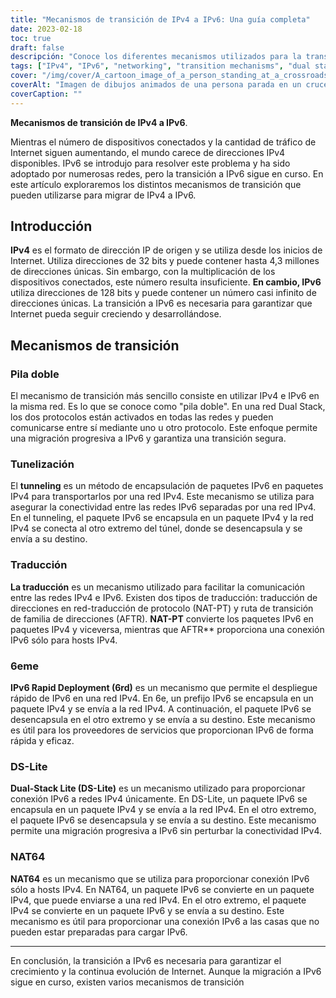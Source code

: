 ```yaml
---
title: "Mecanismos de transición de IPv4 a IPv6: Una guía completa"
date: 2023-02-18
toc: true
draft: false
descripción: "Conoce los diferentes mecanismos utilizados para la transición de IPv4 a IPv6 en esta completa guía."
tags: ["IPv4", "IPv6", "networking", "transition mechanisms", "dual stack", "NAT64", "DNS64", "IPv6 tunneling", "ISATAP", "6to4", "DS-lite", "MAP-T", "IPv6 migration", "network protocols", "internet protocol", "network architecture", "routing", "subnetting", "addressing"]
cover: "/img/cover/A_cartoon_image_of_a_person_standing_at_a_crossroads.png"
coverAlt: "Imagen de dibujos animados de una persona parada en un cruce de caminos, con un poste indicador que muestra las direcciones IPv4 e IPv6, representando la elección y transición entre los dos protocolos."
coverCaption: ""
---
```


**Mecanismos de transición de IPv4 a IPv6**.
 
 Mientras el número de dispositivos conectados y la cantidad de tráfico de Internet siguen aumentando, el mundo carece de direcciones IPv4 disponibles. IPv6 se introdujo para resolver este problema y ha sido adoptado por numerosas redes, pero la transición a IPv6 sigue en curso. En este artículo exploraremos los distintos mecanismos de transición que pueden utilizarse para migrar de IPv4 a IPv6.
 
 ## Introducción
 
 **IPv4** es el formato de dirección IP de origen y se utiliza desde los inicios de Internet. Utiliza direcciones de 32 bits y puede contener hasta 4,3 millones de direcciones únicas. Sin embargo, con la multiplicación de los dispositivos conectados, este número resulta insuficiente. **En cambio, IPv6** utiliza direcciones de 128 bits y puede contener un número casi infinito de direcciones únicas. La transición a IPv6 es necesaria para garantizar que Internet pueda seguir creciendo y desarrollándose.
 
 ## Mecanismos de transición
 
 ### Pila doble
 
 El mecanismo de transición más sencillo consiste en utilizar IPv4 e IPv6 en la misma red. Es lo que se conoce como "pila doble". En una red Dual Stack, los dos protocolos están activados en todas las redes y pueden comunicarse entre sí mediante uno u otro protocolo. Este enfoque permite una migración progresiva a IPv6 y garantiza una transición segura.
 
 ### Tunelización
 
 El **tunneling** es un método de encapsulación de paquetes IPv6 en paquetes IPv4 para transportarlos por una red IPv4. Este mecanismo se utiliza para asegurar la conectividad entre las redes IPv6 separadas por una red IPv4. En el tunneling, el paquete IPv6 se encapsula en un paquete IPv4 y la red IPv4 se conecta al otro extremo del túnel, donde se desencapsula y se envía a su destino.
 
 ### Traducción
 
 **La traducción** es un mecanismo utilizado para facilitar la comunicación entre las redes IPv4 e IPv6. Existen dos tipos de traducción: traducción de direcciones en red-traducción de protocolo (NAT-PT) y ruta de transición de familia de direcciones (AFTR). **NAT-PT** convierte los paquetes IPv6 en paquetes IPv4 y viceversa, mientras que AFTR** proporciona una conexión IPv6 sólo para hosts IPv4.
 
 ### 6eme
 
 **IPv6 Rapid Deployment (6rd)** es un mecanismo que permite el despliegue rápido de IPv6 en una red IPv4. En 6e, un prefijo IPv6 se encapsula en un paquete IPv4 y se envía a la red IPv4. A continuación, el paquete IPv6 se desencapsula en el otro extremo y se envía a su destino. Este mecanismo es útil para los proveedores de servicios que proporcionan IPv6 de forma rápida y eficaz.
 
 ### DS-Lite
 
 **Dual-Stack Lite (DS-Lite)** es un mecanismo utilizado para proporcionar conexión IPv6 a redes IPv4 únicamente. En DS-Lite, un paquete IPv6 se encapsula en un paquete IPv4 y se envía a la red IPv4. En el otro extremo, el paquete IPv6 se desencapsula y se envía a su destino. Este mecanismo permite una migración progresiva a IPv6 sin perturbar la conectividad IPv4.
 
 ### NAT64
 
 **NAT64** es un mecanismo que se utiliza para proporcionar conexión IPv6 sólo a hosts IPv4. En NAT64, un paquete IPv6 se convierte en un paquete IPv4, que puede enviarse a una red IPv4. En el otro extremo, el paquete IPv4 se convierte en un paquete IPv6 y se envía a su destino. Este mecanismo es útil para proporcionar una conexión IPv6 a las casas que no pueden estar preparadas para cargar IPv6.
 
 ______
 
 En conclusión, la transición a IPv6 es necesaria para garantizar el crecimiento y la continua evolución de Internet. Aunque la migración a IPv6 sigue en curso, existen varios mecanismos de transición
